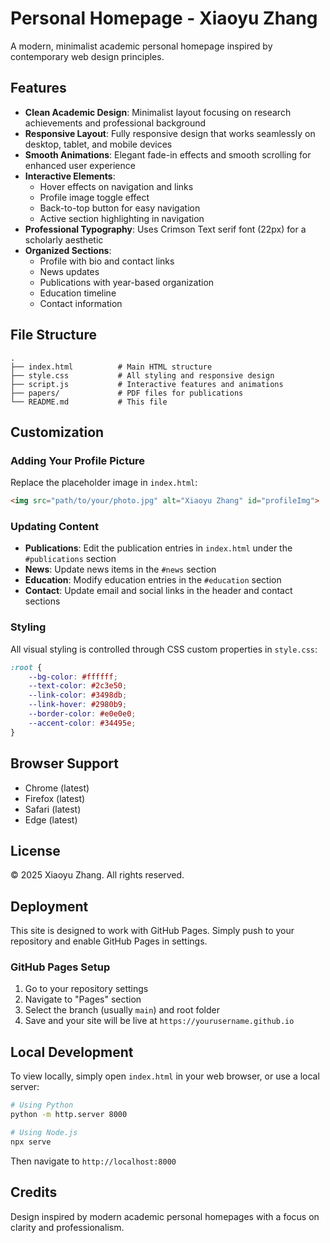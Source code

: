 # Personal Homepage - Xiaoyu Zhang

A modern, minimalist academic personal homepage inspired by contemporary web design principles.

## Features

- **Clean Academic Design**: Minimalist layout focusing on research achievements and professional background
- **Responsive Layout**: Fully responsive design that works seamlessly on desktop, tablet, and mobile devices
- **Smooth Animations**: Elegant fade-in effects and smooth scrolling for enhanced user experience
- **Interactive Elements**:
  - Hover effects on navigation and links
  - Profile image toggle effect
  - Back-to-top button for easy navigation
  - Active section highlighting in navigation
- **Professional Typography**: Uses Crimson Text serif font (22px) for a scholarly aesthetic
- **Organized Sections**:
  - Profile with bio and contact links
  - News updates
  - Publications with year-based organization
  - Education timeline
  - Contact information

## File Structure

```
.
├── index.html          # Main HTML structure
├── style.css           # All styling and responsive design
├── script.js           # Interactive features and animations
├── papers/             # PDF files for publications
└── README.md           # This file
```

## Customization

### Adding Your Profile Picture

Replace the placeholder image in `index.html`:

```html
<img src="path/to/your/photo.jpg" alt="Xiaoyu Zhang" id="profileImg">
```

### Updating Content

- **Publications**: Edit the publication entries in `index.html` under the `#publications` section
- **News**: Update news items in the `#news` section
- **Education**: Modify education entries in the `#education` section
- **Contact**: Update email and social links in the header and contact sections

### Styling

All visual styling is controlled through CSS custom properties in `style.css`:

```css
:root {
    --bg-color: #ffffff;
    --text-color: #2c3e50;
    --link-color: #3498db;
    --link-hover: #2980b9;
    --border-color: #e0e0e0;
    --accent-color: #34495e;
}
```

## Browser Support

- Chrome (latest)
- Firefox (latest)
- Safari (latest)
- Edge (latest)

## License

© 2025 Xiaoyu Zhang. All rights reserved.

## Deployment

This site is designed to work with GitHub Pages. Simply push to your repository and enable GitHub Pages in settings.

### GitHub Pages Setup

1. Go to your repository settings
2. Navigate to "Pages" section
3. Select the branch (usually `main`) and root folder
4. Save and your site will be live at `https://yourusername.github.io`

## Local Development

To view locally, simply open `index.html` in your web browser, or use a local server:

```bash
# Using Python
python -m http.server 8000

# Using Node.js
npx serve
```

Then navigate to `http://localhost:8000`

## Credits

Design inspired by modern academic personal homepages with a focus on clarity and professionalism.
